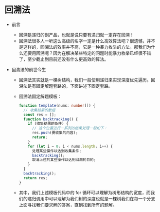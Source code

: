 # 回溯法

- 前言
  - 回溯是递归的副产品，也就是说只要有递归就一定存在回溯！
  - 回溯法很多人一听这么高级的名字一定是什么高效算法吧？很遗憾，并不是这样的，回溯法的效率并不高，它是一种暴力枚举的方法。那我们为什么还要用回溯呢？因为在解决某些特定的问题时能暴力枚举已经很不错了，至少截止到目前还没有什么更高效的算法。
- 回溯法的前世今生

  - 回溯法其实就是一棵树结构，我们一般使用递归来实现深度优先遍历。回溯法是有固定解题套路的，下面讲述下固定套路。
  - 回溯法固定解题模板：

    ```ts
    function template(nums: number[]) {
      // 收集结果的数组
      const res = [];
      function backtracking() {
        if (收集结果的条件) {
          // 这个位置进行一系列的结果处理一般如下：
          res.push(要收集的内容);
          return;
        }
        for (let i = 0; i < nums.length; i++) {
          处理某些操作以达到收集条件;
          backtracking();
          取消上述的某些操作以达到回溯的目的;
        }
      }
      backtracking();
      return res;
    }
    ```

  - 其中，我们上述模板代码中的 for 循环可以理解为树形结构的宽度，而我们的递归调用中可以理解为我们树的深度也就是一棵树我们在每一个分支上面寻找我们要求解的答案，直到找到所有的题解。
